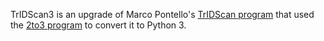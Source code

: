 TrIDScan3 is an upgrade of Marco Pontello's [TrIDScan program](https://mark0.net/soft-tridscan-e.html) that used the [2to3 program](https://docs.python.org/3.9/library/2to3.html) to convert it to Python 3.